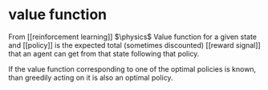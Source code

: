 # value function
From [[reinforcement learning]]
$\physics$
Value function for a given state and [[policy]] is the expected total (sometimes discounted) [[reward signal]] that an agent can get from that state following that policy.

If the value function corresponding to one of the optimal policies is known, than greedily acting on it is also an optimal policy.